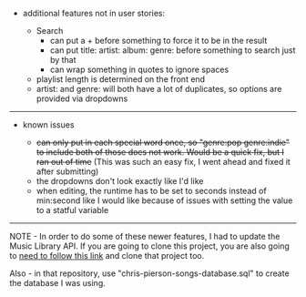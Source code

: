 - additional features not in user stories:

  - Search
    - can put a + before something to force it to be in the result
    - can put title: artist: album: genre: before something to search just by that
    - can wrap something in quotes to ignore spaces
  - playlist length is determined on the front end
  - artist: and genre: will both have a lot of duplicates, so options are provided via dropdowns

---

- known issues

  - ~~can only put in each special word once, so "genre:pop genre:indie" to include both of those does not work. Would be a quick fix, but I ran out of time~~ (This was such an easy fix, I went ahead and fixed it after submitting)
  - the dropdowns don't look exactly like I'd like
  - when editing, the runtime has to be set to seconds instead of min:second like I would like because of issues with setting the value to a statful variable

---

NOTE - In order to do some of these newer features, I had to update the Music Library API. If you are going to clone this project, you are also going to [need to follow this link](https://github.com/Cpierswim/music_library) and clone that project too.

Also - in that repository, use "chris-pierson-songs-database.sql" to create the database I was using.
